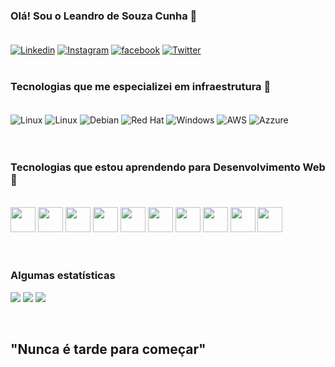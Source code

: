 ### Olá! Sou o Leandro de Souza Cunha 🤘<br/><br/>

[![Linkedin](https://img.shields.io/badge/LinkedIn-0077B5?style=for-the-badge&logo=linkedin&logoColor=white)](https://www.linkedin.com/in/lesouzacunha/)
[![Instagram](https://img.shields.io/badge/Instagram-E4405F?style=for-the-badge&logo=instagram&logoColor=white)](https://www.instagram.com/lesouzacunha/)
[![facebook](https://img.shields.io/badge/Facebook-1877F2?style=for-the-badge&logo=facebook&logoColor=white)](https://www.facebook.com/leandro.desouza.1690)
[![Twitter](https://img.shields.io/badge/Twitter-1DA1F2?style=for-the-badge&logo=twitter&logoColor=white)](https://x.com/lesouzacunha)
<br/><br/>

### Tecnologias que me especializei em infraestrutura 🌟
<div style="display: inline_block"><br/>
<img align="center" alt="Linux" src="https://img.shields.io/badge/VMware-231f20?style=for-the-badge&logo=VMware&logoColor=white"/>
<img align="center" alt="Linux" src="https://img.shields.io/badge/Linux-FCC624?style=for-the-badge&logo=linux&logoColor=black"/>
<img align="center" alt="Debian" src="https://img.shields.io/badge/Debian-A81D33?style=for-the-badge&logo=debian&logoColor=white"/>
<img align="center" alt="Red Hat" src="https://img.shields.io/badge/Red%20Hat-EE0000?style=for-the-badge&logo=redhat&logoColor=white"/>
<img align="center" alt="Windows" src="https://img.shields.io/badge/Windows-0078D6?style=for-the-badge&logo=windows&logoColor=white"/>
<img align="center" alt="AWS" src="https://img.shields.io/badge/Amazon_AWS-FF9900?style=for-the-badge&logo=amazonaws&logoColor=white"/>
<img align="center" alt="Azzure" src="https://img.shields.io/badge/microsoft%20azure-0089D6?style=for-the-badge&logo=microsoft-azure&logoColor=white"/>

</div><br/><br/>


### Tecnologias que estou aprendendo para Desenvolvimento Web 🌟

<div style="display: inline_block"><br/>
<img src="https://cdn.jsdelivr.net/gh/devicons/devicon@latest/icons/html5/html5-original.svg" width="40px"/>
<img src="https://cdn.jsdelivr.net/gh/devicons/devicon@latest/icons/css3/css3-original.svg" width="40px"/>
<img src="https://cdn.jsdelivr.net/gh/devicons/devicon@latest/icons/javascript/javascript-original.svg" width="40px"/>
<img src="https://cdn.jsdelivr.net/gh/devicons/devicon@latest/icons/react/react-original.svg" width="40px"/>
<img src="https://cdn.jsdelivr.net/gh/devicons/devicon@latest/icons/nextjs/nextjs-original.svg" width="40px"/>
<img src="https://cdn.jsdelivr.net/gh/devicons/devicon@latest/icons/nestjs/nestjs-original.svg" width="40px"/>
<img src="https://cdn.jsdelivr.net/gh/devicons/devicon@latest/icons/git/git-original.svg" width="40px"/>
<img src="https://cdn.jsdelivr.net/gh/devicons/devicon@latest/icons/tailwindcss/tailwindcss-original.svg" width="40px"/>
<img src="https://cdn.jsdelivr.net/gh/devicons/devicon@latest/icons/mysql/mysql-original.svg" width="40px"/>
<img src="https://cdn.jsdelivr.net/gh/devicons/devicon@latest/icons/postgresql/postgresql-original.svg" width="40px"/>


</div><br/><br/>

### Algumas estatísticas

![](http://github-profile-summary-cards.vercel.app/api/cards/profile-details?username=leandrokate&theme=dracula)
![](http://github-profile-summary-cards.vercel.app/api/cards/stats?username=leandrokate&theme=dracula)
![](http://github-profile-summary-cards.vercel.app/api/cards/productive-time?username=leandrokate&theme=dracula&utcOffset=8)

<br/>


## "Nunca é tarde para começar"


<br/><br/>

